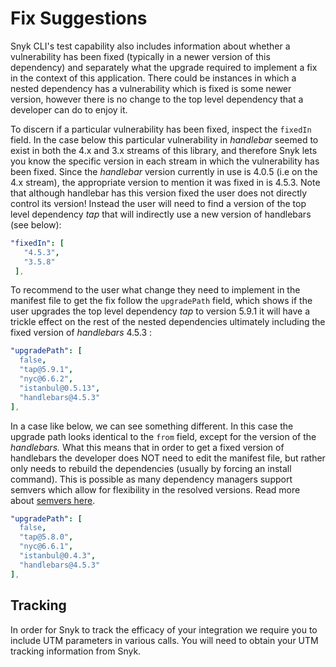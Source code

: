 # Fix Suggestions

Snyk CLI's test capability also includes information about whether a vulnerability has been fixed (typically in a newer version of this dependency) and separately what the upgrade required to implement a fix in the context of this application. There could be instances in which a nested dependency has a vulnerability which is fixed is some newer version, however there is no change to the top level dependency that a developer can do to enjoy it.

To discern if a particular vulnerability has been fixed, inspect the `fixedIn` field. In the case below this particular vulnerability in _handlebar_ seemed to exist in both the 4.x and 3.x streams of this library, and therefore Snyk lets you know the specific version in each stream in which the vulnerability has been fixed. Since the _handlebar_ version currently in use is 4.0.5 (i.e on the 4.x stream), the appropriate version to mention it was fixed in is 4.5.3. Note that although handlebar has this version fixed the user does not directly control its version! Instead the user will need to find a version of the top level dependency _tap_ that will indirectly use a new version of handlebars (see below):

```yaml
"fixedIn": [
   "4.5.3",
   "3.5.8"
 ],
```

To recommend to the user what change they need to implement in the manifest file to get the fix follow the `upgradePath` field, which shows if the user upgrades the top level dependency _tap_ to version 5.9.1 it will have a trickle effect on the rest of the nested dependencies ultimately including the fixed version of _handlebars_ 4.5.3 :

```yaml
"upgradePath": [
  false,
  "tap@5.9.1",
  "nyc@6.6.2",
  "istanbul@0.5.13",
  "handlebars@4.5.3"
],
```

In a case like below, we can see something different. In this case the upgrade path looks identical to the `from` field, except for the version of the _handlebars._ What this means that in order to get a fixed version of handlebars the developer does NOT need to edit the manifest file, but rather only needs to rebuild the dependencies (usually by forcing an install command). This is possible as many dependency managers support semvers which allow for flexibility in the resolved versions. Read more about [semvers here](https://nodesource.com/blog/semver-a-primer/).

```yaml
"upgradePath": [
  false,
  "tap@5.8.0",
  "nyc@6.6.1",
  "istanbul@0.4.3",
  "handlebars@4.5.3"
],
```

## Tracking <a href="c6c77acb-7d74-4439-9659-07723eab4a4b" id="c6c77acb-7d74-4439-9659-07723eab4a4b"></a>

In order for Snyk to track the efficacy of your integration we require you to include UTM parameters in various calls. You will need to obtain your UTM tracking information from Snyk.
